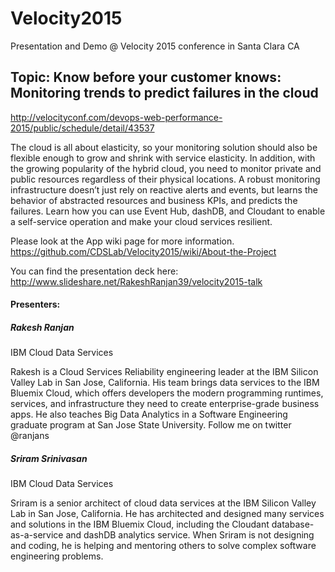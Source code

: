 # Velocity2015
Presentation and Demo @ Velocity 2015 conference in Santa Clara CA
## Topic: Know before your customer knows: Monitoring trends to predict failures in the cloud
http://velocityconf.com/devops-web-performance-2015/public/schedule/detail/43537

The cloud is all about elasticity, so your monitoring solution should also be flexible enough to grow and shrink with service elasticity. In addition, with the growing popularity of the hybrid cloud, you need to monitor private and public resources regardless of their physical locations. A robust monitoring infrastructure doesn’t just rely on reactive alerts and events, but learns the behavior of abstracted resources and business KPIs, and predicts the failures. Learn how you can use Event Hub, dashDB, and Cloudant to enable a self-service operation and make your cloud services resilient.

Please look at the App wiki page for more information. https://github.com/CDSLab/Velocity2015/wiki/About-the-Project

You can find the presentation deck here:
http://www.slideshare.net/RakeshRanjan39/velocity2015-talk

#### Presenters:

##### Rakesh Ranjan
IBM Cloud Data Services

Rakesh is a Cloud Services Reliability engineering leader at the IBM Silicon Valley Lab in San Jose, California. His team brings data services to the IBM Bluemix Cloud, which offers developers the modern programming runtimes, services, and infrastructure they need to create enterprise-grade business apps. He also teaches Big Data Analytics in a Software Engineering graduate program at San Jose State University. Follow me on twitter @ranjans

##### Sriram Srinivasan
IBM Cloud Data Services

Sriram is a senior architect of cloud data services at the IBM Silicon Valley Lab in San Jose, California. He has architected and designed many services and solutions in the IBM Bluemix Cloud, including the Cloudant database-as-a-service and dashDB analytics service. When Sriram is not designing and coding, he is helping and mentoring others to solve complex software engineering problems.
